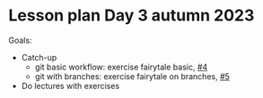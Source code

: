 # Lesson plan Day 3 autumn 2023

Goals:

* Catch-up
    * git basic workflow: exercise fairytale basic, [#4](https://github.com/programming-formalisms/programming_formalisms_project_autumn_2023/issues/4)
    * git with branches: exercise fairytale on branches, [#5](https://github.com/programming-formalisms/programming_formalisms_project_autumn_2023/issues/5)
* Do lectures with exercises
